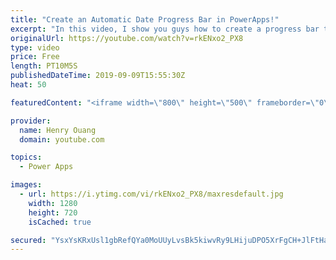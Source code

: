 ```yaml
---
title: "Create an Automatic Date Progress Bar in PowerApps!"
excerpt: "In this video, I show you guys how to create a progress bar that is sensitive to dates within Microsoft PowerApps. The process is much simpler than you might image - all you need is two date pickers as well as a slider. You can custom program the slider using the max and default functions to route towards"
originalUrl: https://youtube.com/watch?v=rkENxo2_PX8
type: video
price: Free
length: PT10M5S
publishedDateTime: 2019-09-09T15:55:30Z
heat: 50

featuredContent: "<iframe width=\"800\" height=\"500\" frameborder=\"0\" src=\"https://www.youtube.com/embed/rkENxo2_PX8\" allow=\"accelerometer; autoplay; encrypted-media; gyroscope; picture-in-picture\" allowfullscreen></iframe>"

provider:
  name: Henry Ouang
  domain: youtube.com

topics:
  - Power Apps

images:
  - url: https://i.ytimg.com/vi/rkENxo2_PX8/maxresdefault.jpg
    width: 1280
    height: 720
    isCached: true

secured: "YsxYsKRxUsl1gbRefQYa0MoUUyLvsBk5kiwvRy9LHijuDPO5XrFgCH+JlFtHaczseJrvbA0xb0JsxtUcUdCMpESB0Yz4fN4SbL/xe8gMASzY5jiO01swdRfzhxuCTMe2HGEtx1gKEyXRRTrHORfvX5u36PAgDaV5lBLBkenWtOBJmdHb93t5FBzIja+81zUBt4Y7eFpzxR67adffXef2hTxy0KTrH8Gs8L50b9S24iKIUpTqnKyw4kcQvFZTbHRE5R4EfHbO4IqkQwepKf7t8YZABfGtjkZmA5fVyHNuQ8OaO8RyWwbHHwhn5txa6EwSOvJq3sxSX1Jts7BI085/uu7IMeLQ4mgjxH4FMH76VznZqBB5ES4kOifM2bvw4HvOrGMl4IJem1ahAv2DjMKxERKWuU6qTy4AONh1TJqX+b4=;LORbb4Tn4Qn3+sqSk0fQ1Q=="
---
```


